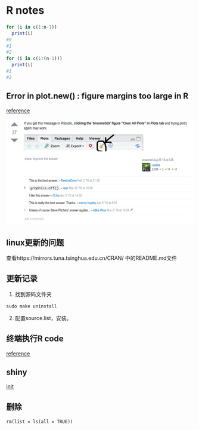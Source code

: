 # R notes

```R
for (i in c(1:n-1))
  print(i)
#0
#1
#2
for (i in c(1:(n-1)))
  print(i)
#1
#2
```

## Error in plot.new() : figure margins too large in R

[reference](http://stackoverflow.com/questions/12766166/error-in-plot-new-figure-margins-too-large-in-r)

![](error_too_large_for_figure.png)


## linux更新的问题

查看https://mirrors.tuna.tsinghua.edu.cn/CRAN/ 中的README.md文件

## 更新记录
1. 找到源码文件夹
```{r}
sudo make uninstall
```
2. 配置source.list，安装。

## 终端执行R code

[reference](https://stackoverflow.com/questions/18306362/run-r-script-from-command-line)

## shiny

[init](https://github.com/rstudio/shiny-server/issues/153)

## 删除
```
rm(list = ls(all = TRUE))
```
